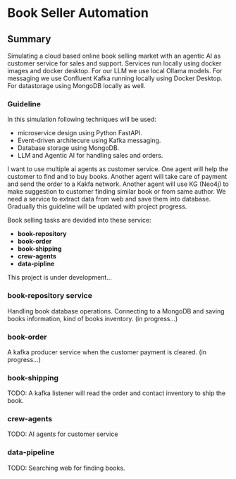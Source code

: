 # Book Seller Automation

## Summary

Simulating a cloud based online book selling market with an agentic AI as customer service for sales and support. Services run locally using docker images and docker desktop. 
For our LLM we use local Ollama models. For messaging we use Confluent Kafka running locally using Docker Desktop. For datastorage using MongoDB locally as well.

### Guideline

In this simulation following techniques will be used:
- microservice design using Python FastAPI.
- Event-driven architecure using Kafka messaging.
- Database storage using MongoDB.
- LLM and Agentic AI for handling sales and orders.

I want to use multiple ai agents as customer service. One agent will help the customer to find and to buy books. Another agent will take care of payment and send the order to a Kakfa network. Another agent will use KG (Neo4j) to make suggestion to customer finding similar book or from same author.  We need a service to extract data
from web and save them into database. Gradually this guideline will be updated with project progress.

Book selling tasks are devided into these service:

- **book-repository**
- **book-order**
- **book-shipping**
- **crew-agents**
- **data-pipline**

This project is under development...

### book-repository service

Handling book database operations. Connecting to a MongoDB and saving books information, kind of books inventory.
(in progress...)

### book-order

A kafka producer service when the customer payment is cleared.
(in progress...)

### book-shipping

TODO: A kafka listener will read the order and contact inventory to ship the book.

### crew-agents

TODO: AI agents for customer service

### data-pipeline

TODO: Searching web for finding books. 


